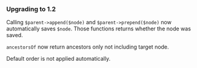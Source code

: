 ### Upgrading to 1.2

Calling `$parent->append($node)` and `$parent->prepend($node)` now automatically
saves `$node`. Those functions returns whether the node was saved.

`ancestorsOf` now return ancestors only not including target node.

Default order is not applied automatically.